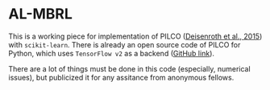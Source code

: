 # AL-MBRL

This is a working piece for implementation of PILCO ([Deisenroth et al., 2015](https://ieeexplore.ieee.org/abstract/document/6654139)) with `scikit-learn`.
There is already an open source code of PILCO for Python, which uses `TensorFlow v2` as a backend ([GitHub link](https://github.com/nrontsis/PILCO)).

There are a lot of things must be done in this code (especially, numerical issues), but publicized it for any assitance from anonymous fellows.
